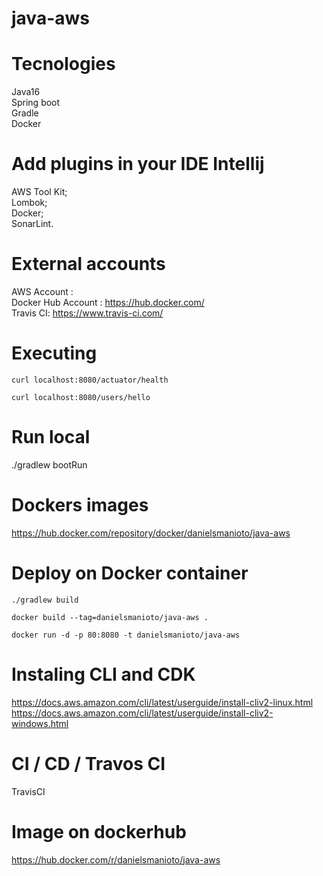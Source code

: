 # java-aws

# Tecnologies 

Java16 <br>
Spring boot <br>
Gradle <br>
Docker <br>

# Add plugins in your IDE Intellij
AWS Tool Kit; <br>
Lombok; <br>
Docker; <br>
SonarLint. <br>

# External accounts

AWS Account :   <br>
Docker Hub Account :  https://hub.docker.com/  <br>
Travis CI: https://www.travis-ci.com/ <br>

# Executing 

`curl localhost:8080/actuator/health`

`curl localhost:8080/users/hello`

# Run local

 ./gradlew bootRun
 
# Dockers images 

https://hub.docker.com/repository/docker/danielsmanioto/java-aws <br>

# Deploy on Docker container 

`./gradlew build`

`docker build --tag=danielsmanioto/java-aws .`

`docker run -d -p 80:8080 -t danielsmanioto/java-aws `

# Instaling CLI and CDK 
https://docs.aws.amazon.com/cli/latest/userguide/install-cliv2-linux.html <br>
https://docs.aws.amazon.com/cli/latest/userguide/install-cliv2-windows.html <br>


# CI / CD / Travos CI

TravisCI <br>

# Image on dockerhub

https://hub.docker.com/r/danielsmanioto/java-aws
